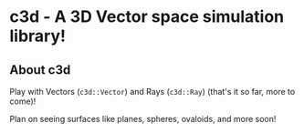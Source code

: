 # **c3d** - A 3D Vector space simulation library!

## About **c3d**

Play with Vectors (`c3d::Vector`) and Rays (`c3d::Ray`) (that's it so far, more to come)!

Plan on seeing surfaces like planes, spheres, ovaloids, and more soon!
